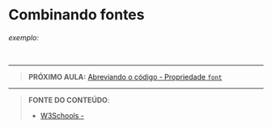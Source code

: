 # Combinando fontes





###### exemplo:

``` css
```





***

> **PRÓXIMO AULA:** [Abreviando o código - Propriedade `font`](../9.8-propriedades-da-font)

***


> **FONTE DO CONTEÚDO**:
>
> - [W3Schools - ]()

